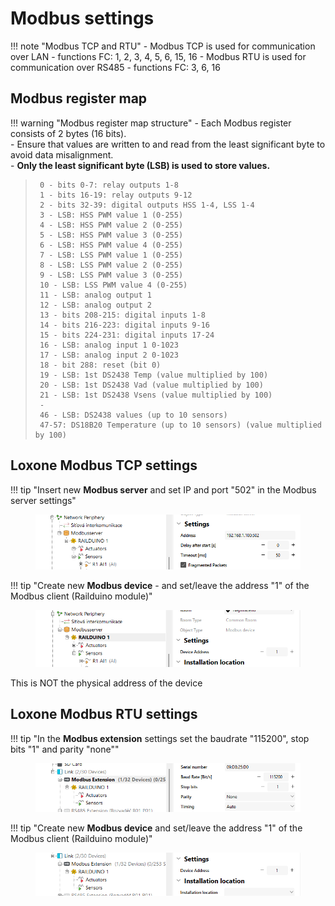 # Modbus settings
!!! note "Modbus TCP and RTU"
	- Modbus TCP is used for communication over LAN - functions FC: 1, 2, 3, 4, 5, 6, 15, 16
	- Modbus RTU is used for communication over RS485 - functions FC: 3, 6, 16

## Modbus register map

!!! warning "Modbus register map structure"
	- Each Modbus register consists of 2 bytes (16 bits).  
	- Ensure that values are written to and read from the least significant byte to avoid data misalignment.  
	- **Only the least significant byte (LSB) is used to store values.**
   
   
>      0 - bits 0-7: relay outputs 1-8  
>      1 - bits 16-19: relay outputs 9-12  
>      2 - bits 32-39: digital outputs HSS 1-4, LSS 1-4  
>      3 - LSB: HSS PWM value 1 (0-255)  
>      4 - LSB: HSS PWM value 2 (0-255)  
>      5 - LSB: HSS PWM value 3 (0-255)  
>      6 - LSB: HSS PWM value 4 (0-255)  
>      7 - LSB: LSS PWM value 1 (0-255)  
>      8 - LSB: LSS PWM value 2 (0-255)  
>      9 - LSB: LSS PWM value 3 (0-255)  
>      10 - LSB: LSS PWM value 4 (0-255)  
>      11 - LSB: analog output 1  
>      12 - LSB: analog output 2  
>      13 - bits 208-215: digital inputs 1-8  
>      14 - bits 216-223: digital inputs 9-16  
>      15 - bits 224-231: digital inputs 17-24  
>      16 - LSB: analog input 1 0-1023  
>      17 - LSB: analog input 2 0-1023  
>      18 - bit 288: reset (bit 0)  
>      19 - LSB: 1st DS2438 Temp (value multiplied by 100)  
>      20 - LSB: 1st DS2438 Vad (value multiplied by 100)  
>      21 - LSB: 1st DS2438 Vsens (value multiplied by 100)  
>      -  
>      46 - LSB: DS2438 values (up to 10 sensors)  
>      47-57: DS18B20 Temperature (up to 10 sensors) (value multiplied by 100)


## Loxone Modbus TCP settings

!!! tip "Insert new **Modbus server** and set IP and port "502" in the Modbus server settings"
	<figure markdown="span">
	![](media/lox_mod_sett_1.png)
	</figure>

!!! tip "Create new **Modbus device** - and set/leave the address "1" of the Modbus client (Railduino module)"
	<figure markdown="span">
	![](media/lox_mod_sett_2.png)
	</figure>
	This is NOT the physical address of the device

## Loxone Modbus RTU settings

!!! tip "In the **Modbus extension** settings set the baudrate "115200", stop bits "1" and parity "none""
	<figure markdown="span">
	![](media/lox_mod_sett_3.png)  
	</figure>
	
!!! tip "Create new **Modbus device** and set/leave the address "1" of the Modbus client (Railduino module)"
	<figure markdown="span">
	![](media/lox_mod_sett_4.png)  
	</figure>
